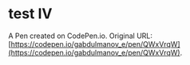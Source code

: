 # test IV

A Pen created on CodePen.io. Original URL: [https://codepen.io/gabdulmanov_e/pen/QWxVrqW](https://codepen.io/gabdulmanov_e/pen/QWxVrqW).

